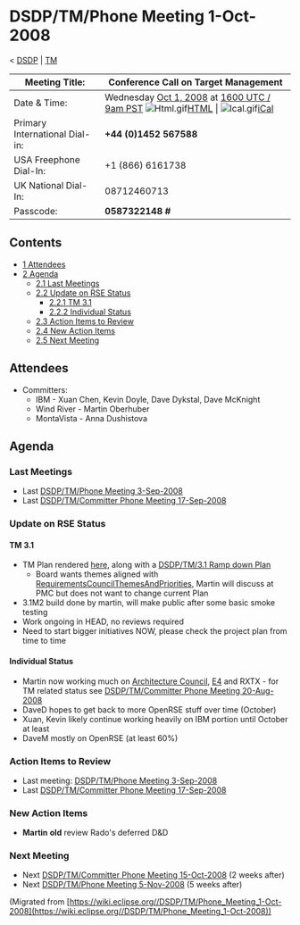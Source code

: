 

DSDP/TM/Phone Meeting 1-Oct-2008
================================

< [DSDP](./DSDP "DSDP")‎ | [TM](./DSDP/TM "DSDP/TM")

| Meeting Title: | **Conference Call on Target Management** |
| --- | --- |
| Date & Time: | Wednesday [Oct 1, 2008](./index.php?title=Oct_1,_2008&action=edit&redlink=1 "Oct 1, 2008 (page does not exist)") at [1600 UTC / 9am PST](http://www.timeanddate.com/worldclock/fixedtime.html?month=10&day=1&year=2008&hour=16&min=00&sec=0&p1=0)   ![Html.gif](https://raw.githubusercontent.com/wiki/eclipse-datatools/.github/images/Html.gif)[HTML](http://www.google.com/calendar/embed?src=vn70im36r00qeusu8nme50cils@group.calendar.google.com&ctz=Canada/Toronto) \| ![Ical.gif](https://raw.githubusercontent.com/wiki/eclipse-datatools/.github/images/Ical.gif)[iCal](http://www.google.com/calendar/ical/vn70im36r00qeusu8nme50cils@group.calendar.google.com/public/basic.ics) |
| Primary International Dial-in: | **+44 (0)1452 567588** |
| USA Freephone Dial-In: | +1 (866) 6161738 |
| UK National Dial-In: | 08712460713 |
| Passcode: | **0587322148 #** |

Contents
--------

*   [1 Attendees](#Attendees)
*   [2 Agenda](#Agenda)
    *   [2.1 Last Meetings](#Last-Meetings)
    *   [2.2 Update on RSE Status](#Update-on-RSE-Status)
        *   [2.2.1 TM 3.1](#TM-3.1)
        *   [2.2.2 Individual Status](#Individual-Status)
    *   [2.3 Action Items to Review](#Action-Items-to-Review)
    *   [2.4 New Action Items](#New-Action-Items)
    *   [2.5 Next Meeting](#Next-Meeting)

Attendees
---------

*   Committers:
    *   IBM - Xuan Chen, Kevin Doyle, Dave Dykstal, Dave McKnight
    *   Wind River - Martin Oberhuber
    *   MontaVista - Anna Dushistova

Agenda
------

### Last Meetings

*   Last [DSDP/TM/Phone Meeting 3-Sep-2008](./DSDP/TM/Phone_Meeting_3-Sep-2008 "DSDP/TM/Phone Meeting 3-Sep-2008")
*   Last [DSDP/TM/Committer Phone Meeting 17-Sep-2008](./DSDP/TM/Committer_Phone_Meeting_17-Sep-2008 "DSDP/TM/Committer Phone Meeting 17-Sep-2008")

### Update on RSE Status

#### TM 3.1

*   TM Plan rendered [here](https://www.eclipse.org/projects/project-plan.php?projectid=dsdp.tm), along with a [DSDP/TM/3.1 Ramp down Plan](./DSDP/TM/3.1_Ramp_down_Plan "DSDP/TM/3.1 Ramp down Plan")
    *   Board wants themes aligned with [RequirementsCouncilThemesAndPriorities](./RequirementsCouncilThemesAndPriorities "RequirementsCouncilThemesAndPriorities"), Martin will discuss at PMC but does not want to change current Plan
*   3.1M2 build done by martin, will make public after some basic smoke testing
*   Work ongoing in HEAD, no reviews required
*   Need to start bigger initiatives NOW, please check the project plan from time to time

#### Individual Status

*   Martin now working much on [Architecture Council](./Architecture_Council "Architecture Council"), [E4](./E4 "E4") and RXTX - for TM related status see [DSDP/TM/Committer Phone Meeting 20-Aug-2008](./DSDP/TM/Committer_Phone_Meeting_20-Aug-2008 "DSDP/TM/Committer Phone Meeting 20-Aug-2008")
*   DaveD hopes to get back to more OpenRSE stuff over time (October)
*   Xuan, Kevin likely continue working heavily on IBM portion until October at least
*   DaveM mostly on OpenRSE (at least 60%)

### Action Items to Review

*   Last meeting: [DSDP/TM/Phone Meeting 3-Sep-2008](./DSDP/TM/Phone_Meeting_3-Sep-2008 "DSDP/TM/Phone Meeting 3-Sep-2008")
*   Last [DSDP/TM/Committer Phone Meeting 17-Sep-2008](./DSDP/TM/Committer_Phone_Meeting_17-Sep-2008 "DSDP/TM/Committer Phone Meeting 17-Sep-2008")

### New Action Items

*   **Martin** **old** review Rado's deferred D&D

### Next Meeting

*   Next [DSDP/TM/Committer Phone Meeting 15-Oct-2008](./DSDP/TM/Committer_Phone_Meeting_15-Oct-2008 "DSDP/TM/Committer Phone Meeting 15-Oct-2008") (2 weeks after)
*   Next [DSDP/TM/Phone Meeting 5-Nov-2008](./DSDP/TM/Phone_Meeting_5-Nov-2008 "DSDP/TM/Phone Meeting 5-Nov-2008") (5 weeks after)


(Migrated from [https://wiki.eclipse.org//DSDP/TM/Phone_Meeting_1-Oct-2008](https://wiki.eclipse.org//DSDP/TM/Phone_Meeting_1-Oct-2008))